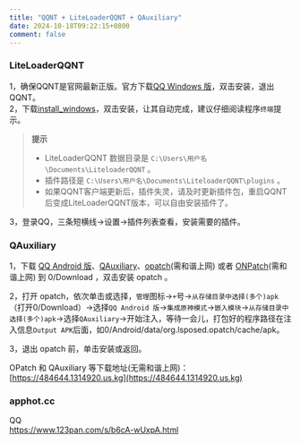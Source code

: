 ```yaml
---
title: "QQNT + LiteLoaderQQNT + QAuxiliary"
date: 2024-10-18T09:22:15+0800
comment: false
---
```


### LiteLoaderQQNT

1，确保QQNT是官网最新正版。官方下载[QQ Windows 版](https://im.qq.com/index)，双击安装，退出QQNT。  
2，下载[install_windows](https://github.com/Mzdyl/LiteLoaderQQNT_Install/releases)，双击安装，让其自动完成，建议仔细阅读程序`终端`提示。  

> **提示**
> * LiteLoaderQQNT 数据目录是 `C:\Users\用户名\Documents\LiteloaderQQNT` 。  
> * 插件路径是 `C:\Users\用户名\Documents\LiteloaderQQNT\plugins` 。  
> * 如果QQNT客户端更新后，插件失灵，请及时更新插件包，重启QQNT后变成LiteLoaderQQNT版本，可以自由安装插件了。  

3，登录QQ，三条短横线->设置->插件列表查看，安装需要的插件。

### QAuxiliary

1，下载 [QQ Android 版](https://im.qq.com/index)、[QAuxiliary](https://github.com/cinit/QAuxiliary)、[opatch](https://t.me/QToolCI/268)(需和谐上网) 或者 [ONPatch](https://t.me/NPatch/159)(需和谐上网) 到 0/Download ，双击安装 opatch 。  

2，打开 opatch，依次单击或选择，`管理`图标→`+`号→`从存储目录中选择(多个)apk`（打开0/Download）→选择`QQ Android 版`→`集成原神模式`→`嵌入模块`→`从存储目录中选择(多个)apk`→选择`QAuxiliary`→开始注入，等待一会儿，打包好的程序路径在注入信息`Output APK`后面，如0/Android/data/org.lsposed.opatch/cache/apk。

3，退出 opatch 前，单击安装或返回。

OPatch 和 QAuxiliary 等下载地址(无需和谐上网)：[https://484644.1314920.us.kg](https://484644.1314920.us.kg)

### apphot.cc

QQ  
https://www.123pan.com/s/b6cA-wUxpA.html







